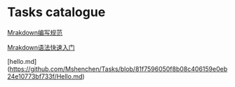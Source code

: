 # Tasks  catalogue
[Mrakdown编写规范](https://github.com/Mshenchen/Tasks/blob/e1b4f2a57f2e9d3791c65dea1cf34928353363f0/Markdown%20%E7%BC%96%E5%86%99%E8%A7%84%E8%8C%83.md)

[Mrakdown语法快速入门](https://github.com/Mshenchen/Tasks/blob/159c12030b3c8ef1078da05ba078600dcf1c099c/Markdown%E8%AF%AD%E6%B3%95%E5%BF%AB%E9%80%9F%E5%85%A5%E9%97%A8%20.md)

[hello.md]  (https://github.com/Mshenchen/Tasks/blob/81f7596050f8b08c406159e0eb24e10773bf733f/Hello.md)
